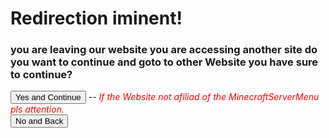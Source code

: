 <script>
    import { VerifyBanned, VerifyNotBanned } from './Modules/JavaScript/banned_module.mjs';
    const queryString = window.location.search;
    const urlParams = new URLSearchParams(queryString);
    const page = urlParams.get('page')
    const from = urlParams.get('from')

    VerifyBanned(".")

    console.log("Url for Redirect: ", page)

    if (page == null) {
        window.location.href = "RequestError?code=page for redirect not found"
    } else if (page == "") {
        window.location.href = "RequestError?code=The param 'page' no have success"
    } else if (page == "lol") {
        window.location.href = "RequestError?code=lol xd"
    }

    function Return() {
        if (from != null) {
            window.location.href = from;
        } else {
            window.location.href = "."
        };
    }

    function StartRedirect() {

        VerifyBanned(".")

        console.warn("Bye!! :D")
        if (page != null) {
            window.location.href = page;
        } else {
            alert("page not found calling null")
            console.log("page not found calling null")
        }
    }

</script>

# Redirection iminent!

<h3 id="test1">you are leaving our website you are accessing another site do you want to continue and goto to other Website you have sure to continue?</h3>

<button onclick="StartRedirect()">Yes and Continue</button> -- <i style="color: red;">If the Website not afiliad of the MinecraftServerMenu pls attention.</i>\
<button onclick="Return()">No and Back</button>
